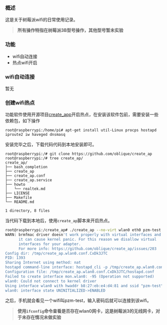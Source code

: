 ### 概述

这是关于树莓派wifi的日常使用记录。

> **所有操作特指在树莓派3B型号操作，其他型号暂未实验**

### 功能

* wifi自动连接
* 热点wifi开启

### wifi自动连接

暂无

### 创建wifi热点

功能软件使用开源项目[create_app](https://github.com/oblique/create_ap)开启热点，在安装该软件包前，需要安装一些依赖包，如下操作

```she
root@raspberrypi:/home/pi# apt-get install util-Linux procps hostapd iproute2 iw haveged dnsmasq
```

安装完毕之后，下载代码代码到本地安装即可。

```she
root@raspberrypi:/# git clone https://github.com/oblique/create_ap
root@raspberrypi:/# tree create_ap/
create_ap/
├── bash_completion
├── create_ap
├── create_ap.conf
├── create_ap.service
├── howto
│   └── realtek.md
├── LICENSE
├── Makefile
└── README.md

1 directory, 8 files
```

当代码下载到本地后，使用`create_ap`脚本来开启热点。

```sh
root@raspberrypi:/create_ap# ./create_ap --no-virt wlan0 eth0 pzm-test 12345678
WARN: brmfmac driver doesn't work properly with virtual interfaces and
      it can cause kernel panic. For this reason we disallow virtual
      interfaces for your adapter.
      For more info: https://github.com/oblique/create_ap/issues/203
Config dir: /tmp/create_ap.wlan0.conf.CxDk3JTC
PID: 1393
Sharing Internet using method: nat
hostapd command-line interface: hostapd_cli -p /tmp/create_ap.wlan0.conf.CxDk3JTC/hostapd_ctrl
Configuration file: /tmp/create_ap.wlan0.conf.CxDk3JTC/hostapd.conf
Failed to create interface mon.wlan0: -95 (Operation not supported)
wlan0: Could not connect to kernel driver
Using interface wlan0 with hwaddr b8:27:eb:e4:d4:81 and ssid "pzm-test"
wlan0: interface state UNINITIALIZED->ENABLED
```

之后，手机就会看见一个wifi叫pzm-test，输入密码后就可以连接到该wifi。

> **使用`ifconfig`命令查看是否存在wlan0网卡，这是树莓派3的无线网卡，对于未存在情况未做实验**